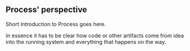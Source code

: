 ## Process' perspective

Short Introduction to Process goes here.

In essence it has to be clear how code or other artifacts come from idea into the running system and everything that happens on the way.
